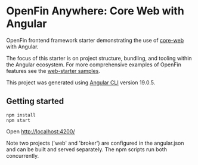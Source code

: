 # OpenFin Anywhere: Core Web with Angular

OpenFin frontend framework starter demonstrating the use of [core-web](https://www.npmjs.com/package/@openfin/core-web) with Angular. 

The focus of this starter is on project structure, bundling, and tooling within the Angular ecosystem. For more comprehensive examples of OpenFin features see the [web-starter samples](https://github.com/built-on-openfin/web-starter).

This project was generated using [Angular CLI](https://github.com/angular/angular-cli) version 19.0.5.

## Getting started

```
npm install
npm start
```

Open [http://localhost:4200/](http://localhost:4200/)

Note two projects ('web' and 'broker') are configured in the angular.json and can be built and served separately. The npm scripts run both concurrently.
